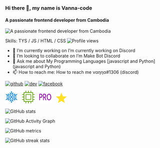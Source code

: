 ### Hi there 👋, my name is  Vanna-code
#### A passionate frontend developer from Cambodia
![A passionate frontend developer from Cambodia](https://media.discordapp.net/attachments/881945325261189150/986975180805001327/simple-youtube-banner-maker-for-gaming-vloggers-2470.jpg?width=1213&height=682)


Skills: TYS / JS / HTML / CSS
![Profile views](https://gpvc.arturio.dev/vanna-code)
- 🔭 I’m currently working on I’m currently working on Discord 
- 👯 I’m looking to collaborate on  I’m Make Bot Discord 
- 💬 Ask me about My Programming Languages [javascript and Python](javascript and Python) 
- 📫 How to reach me: How to reach me ναηηα#1306 (discord) 


[<img src='https://cdn.jsdelivr.net/npm/simple-icons@3.0.1/icons/github.svg' alt='github' height='40'>](https://github.com/vanna-code)  [<img src='https://cdn.jsdelivr.net/npm/simple-icons@3.0.1/icons/dev-dot-to.svg' alt='dev' height='40'>](https://dev.to/https://discord.com/oauth2/authorize?client_id=953651140594118718&permissions=8&scope=bot%20applications.commands)  [<img src='https://cdn.jsdelivr.net/npm/simple-icons@3.0.1/icons/facebook.svg' alt='facebook' height='40'>](https://www.facebook.com/https://www.facebook.com/AmVanna911/)  

<a href='https://archiveprogram.github.com/'><img src='https://raw.githubusercontent.com/acervenky/animated-github-badges/master/assets/acbadge.gif' width='40' height='40'></a> <a href='https://docs.github.com/en/developers'><img src='https://raw.githubusercontent.com/acervenky/animated-github-badges/master/assets/devbadge.gif' width='40' height='40'></a> <a href='https://github.com/pricing'><img src='https://raw.githubusercontent.com/acervenky/animated-github-badges/master/assets/pro.gif' width='40' height='40'></a> <a href='https://stars.github.com/'><img src='https://raw.githubusercontent.com/acervenky/animated-github-badges/master/assets/starbadge.gif' width='35' height='35'></a> 

![GitHub stats](https://github-readme-stats.vercel.app/api?username=vanna-code&show_icons=true)  

![GitHub Activity Graph](https://activity-graph.herokuapp.com/graph?username=vanna-code)  

![GitHub metrics](https://metrics.lecoq.io/vanna-code)  

![GitHub streak stats](https://github-readme-streak-stats.herokuapp.com/?user=vanna-code)    
